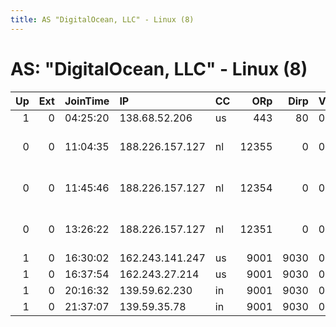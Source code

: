 ```yaml
---
title: AS "DigitalOcean, LLC" - Linux (8)
---
```


# AS: "DigitalOcean, LLC" - Linux (8)

|   Up |   Ext | JoinTime   | IP              | CC   |   ORp |   Dirp | Version   | Contact                      | Nickname     |   eFamMembers |
|-----:|------:|:-----------|:----------------|:-----|------:|-------:|:----------|:-----------------------------|:-------------|--------------:|
|    1 |     0 | 04:25:20   | 138.68.52.206   | us   |   443 |     80 | 0.2.9.14  | None                         | Unnamed      |             1 |
|    0 |     0 | 11:04:35   | 188.226.157.127 | nl   | 12355 |      0 | 0.2.9.12  | Adyku &lt;adicel ady@yahoo.c | Adyku        |             1 |
|    0 |     0 | 11:45:46   | 188.226.157.127 | nl   | 12354 |      0 | 0.2.9.12  | Adyku &lt;adicel ady@yahoo.c | Adyku        |             1 |
|    0 |     0 | 13:26:22   | 188.226.157.127 | nl   | 12351 |      0 | 0.2.9.12  | Adyku &lt;adicel ady@yahoo.c | Adyku        |             1 |
|    1 |     0 | 16:30:02   | 162.243.141.247 | us   |  9001 |   9030 | 0.2.9.11  | None                         | telvelnear   |             1 |
|    1 |     0 | 16:37:54   | 162.243.27.214  | us   |  9001 |   9030 | 0.2.9.12  | None                         | Golbasaur    |             1 |
|    1 |     0 | 20:16:32   | 139.59.62.230   | in   |  9001 |   9030 | 0.2.9.11  | None                         | heavtletract |             1 |
|    1 |     0 | 21:37:07   | 139.59.35.78    | in   |  9001 |   9030 | 0.2.9.13  | None                         | letoutlect   |             1 |
